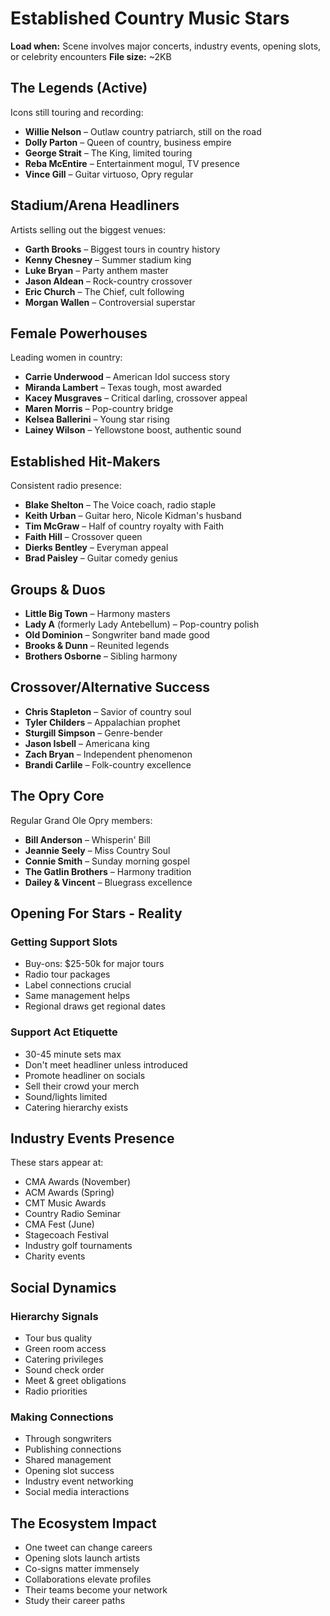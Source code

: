 # Established Country Music Stars
**Load when:** Scene involves major concerts, industry events, opening slots, or celebrity encounters
**File size:** ~2KB

## The Legends (Active)

Icons still touring and recording:

* **Willie Nelson** – Outlaw country patriarch, still on the road
* **Dolly Parton** – Queen of country, business empire
* **George Strait** – The King, limited touring
* **Reba McEntire** – Entertainment mogul, TV presence
* **Vince Gill** – Guitar virtuoso, Opry regular

## Stadium/Arena Headliners

Artists selling out the biggest venues:

* **Garth Brooks** – Biggest tours in country history
* **Kenny Chesney** – Summer stadium king
* **Luke Bryan** – Party anthem master
* **Jason Aldean** – Rock-country crossover
* **Eric Church** – The Chief, cult following
* **Morgan Wallen** – Controversial superstar

## Female Powerhouses

Leading women in country:

* **Carrie Underwood** – American Idol success story
* **Miranda Lambert** – Texas tough, most awarded
* **Kacey Musgraves** – Critical darling, crossover appeal
* **Maren Morris** – Pop-country bridge
* **Kelsea Ballerini** – Young star rising
* **Lainey Wilson** – Yellowstone boost, authentic sound

## Established Hit-Makers

Consistent radio presence:

* **Blake Shelton** – The Voice coach, radio staple
* **Keith Urban** – Guitar hero, Nicole Kidman's husband
* **Tim McGraw** – Half of country royalty with Faith
* **Faith Hill** – Crossover queen
* **Dierks Bentley** – Everyman appeal
* **Brad Paisley** – Guitar comedy genius

## Groups & Duos

* **Little Big Town** – Harmony masters
* **Lady A** (formerly Lady Antebellum) – Pop-country polish
* **Old Dominion** – Songwriter band made good
* **Brooks & Dunn** – Reunited legends
* **Brothers Osborne** – Sibling harmony

## Crossover/Alternative Success

* **Chris Stapleton** – Savior of country soul
* **Tyler Childers** – Appalachian prophet
* **Sturgill Simpson** – Genre-bender
* **Jason Isbell** – Americana king
* **Zach Bryan** – Independent phenomenon
* **Brandi Carlile** – Folk-country excellence

## The Opry Core

Regular Grand Ole Opry members:

* **Bill Anderson** – Whisperin' Bill
* **Jeannie Seely** – Miss Country Soul
* **Connie Smith** – Sunday morning gospel
* **The Gatlin Brothers** – Harmony tradition
* **Dailey & Vincent** – Bluegrass excellence

## Opening For Stars - Reality

### Getting Support Slots
* Buy-ons: $25-50k for major tours
* Radio tour packages
* Label connections crucial
* Same management helps
* Regional draws get regional dates

### Support Act Etiquette
* 30-45 minute sets max
* Don't meet headliner unless introduced
* Promote headliner on socials
* Sell their crowd your merch
* Sound/lights limited
* Catering hierarchy exists

## Industry Events Presence

These stars appear at:
* CMA Awards (November)
* ACM Awards (Spring)
* CMT Music Awards
* Country Radio Seminar
* CMA Fest (June)
* Stagecoach Festival
* Industry golf tournaments
* Charity events

## Social Dynamics

### Hierarchy Signals
* Tour bus quality
* Green room access
* Catering privileges
* Sound check order
* Meet & greet obligations
* Radio priorities

### Making Connections
* Through songwriters
* Publishing connections
* Shared management
* Opening slot success
* Industry event networking
* Social media interactions

## The Ecosystem Impact

* One tweet can change careers
* Opening slots launch artists
* Co-signs matter immensely
* Collaborations elevate profiles
* Their teams become your network
* Study their career paths